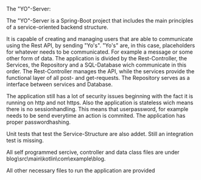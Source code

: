 The "YO"-Server:

The "YO"-Server is a Spring-Boot project that includes the main principles of a service-oriented backend structure. 

It is capable of creating and managing users that are able to communicate using the Rest API, by sending "Yo's".
"Yo's" are, in this case, placeholders for whatever needs to be communicated. For example a message or some other form of data.
The application is divided by the Rest-Controller, the Services, the Repository and a SQL-Database wich communicate in this order.
The Rest-Controller manages the API, while the services provide the functional layer of all post- and get-requests. The Repository serves as a interface between services and Database.

The application still has a lot of security issues beginning with the fact it is running on http and not https.
Also the application is stateless wich means there is no sessionhandling.
This means that userpassword, for example needs to be send everytime an action is commited.
The application has proper passwordhashing.

Unit tests that test the Service-Structure are also addet.
Still an integration test is missing.

All self programmed sercive, controller and data class files are under blog\src\main\kotlin\com\example\blog.

All other necessary files to run the application are provided

